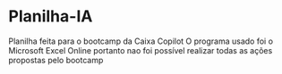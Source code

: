 # Planilha-IA
Planilha feita para o bootcamp da Caixa Copilot
O programa usado foi o Microsoft Excel Online portanto nao foi possível realizar todas as ações propostas pelo bootcamp
